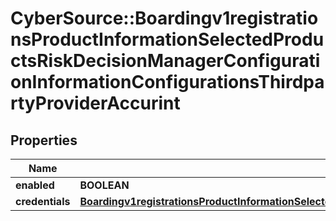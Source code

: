# CyberSource::Boardingv1registrationsProductInformationSelectedProductsRiskDecisionManagerConfigurationInformationConfigurationsThirdpartyProviderAccurint

## Properties
Name | Type | Description | Notes
------------ | ------------- | ------------- | -------------
**enabled** | **BOOLEAN** |  | [optional] 
**credentials** | [**Boardingv1registrationsProductInformationSelectedProductsRiskDecisionManagerConfigurationInformationConfigurationsThirdpartyProviderAccurintCredentials**](Boardingv1registrationsProductInformationSelectedProductsRiskDecisionManagerConfigurationInformationConfigurationsThirdpartyProviderAccurintCredentials.md) |  | [optional] 


